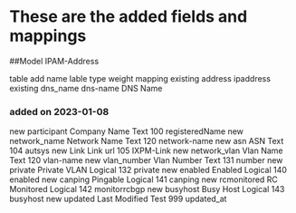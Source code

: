 # These are the added fields and mappings
##Model IPAM-Address

table add   name                    lable                   type        weight      mapping
existing    address                 ipaddress 
existing    dns_name  dns-name      DNS Name
###  added on 2023-01-08
new         participant             Company Name            Text        100         registeredName
new         network_name            Network Name            Text        120         network-name
new         asn                     ASN                     Text        104         autsys
new         Link                    Link                    url         105         IXPM-Link
new         network_vlan            Vlan Name               Text        120         vlan-name
new         vlan_number             Vlan Number             Text        131         number
new         private                 Private VLAN            Logical     132         private
new         enabled                 Enabled                 Logical     140         enabled 
new         canping                 Pingable                Logical     141         canping
new         rcmonitored             RC Monitored            Logical     142         monitorrcbgp
new         busyhost                Busy Host               Logical     143         busyhost
new         updated                 Last Modified           Test        999         updated_at
